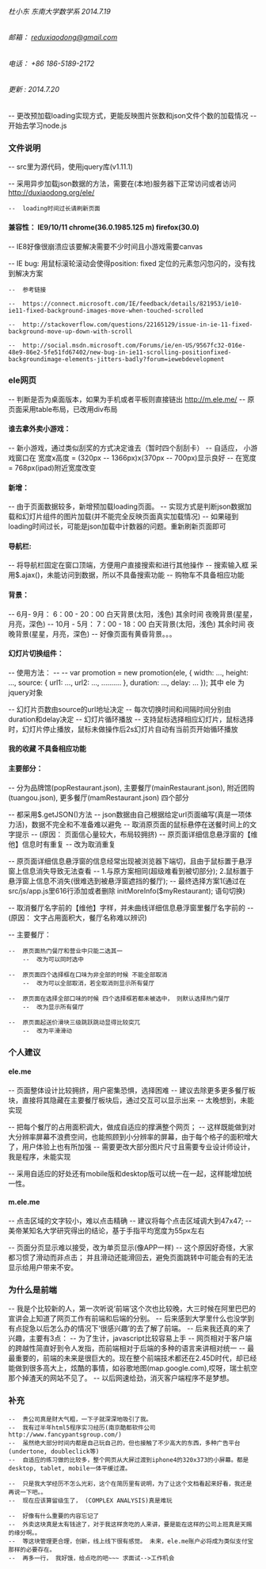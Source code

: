 ###### 	杜小东 东南大学数学系 2014.7.19
######	邮箱： reduxiaodong@gmail.com
######	电话： +86 186-5189-2172

######	更新	: 2014.7.20
--	更改预加载loading实现方式，更能反映图片张数和json文件个数的加载情况
--	开始去学习node.js

### 文件说明
--	src里为源代码，使用jquery库(v1.11.1)

--	采用异步加载json数据的方法，需要在(本地)服务器下正常访问或者访问 http://duxiaodong.org/ele/

	--	loading时间过长请刷新页面

####	兼容性：	IE9/10/11 chrome(36.0.1985.125 m) firefox(30.0)

--	IE8好像很崩溃应该要解决需要不少时间且小游戏需要canvas

--	IE bug:	用鼠标滚轮滚动会使得position: fixed 定位的元素忽闪忽闪的，没有找到解决方案

	--	参考链接

	--	https://connect.microsoft.com/IE/feedback/details/821953/ie10-ie11-fixed-background-images-move-when-touched-scrolled

	--	http://stackoverflow.com/questions/22165129/issue-in-ie-11-fixed-background-move-up-down-with-scroll

	--	http://social.msdn.microsoft.com/Forums/ie/en-US/9567fc32-016e-48e9-86e2-5fe51fd67402/new-bug-in-ie11-scrolling-positionfixed-backgroundimage-elements-jitters-badly?forum=iewebdevelopment	

### ele网页

-- 	判断是否为桌面版本，如果为手机或者平板则直接链出 http://m.ele.me/
--	原页面采用table布局，已改用div布局

####	谁去拿外卖小游戏：

--	新小游戏，通过类似刮奖的方式决定谁去（暂时四个刮刮卡）
--	自适应， 小游戏窗口在 宽度x高度 = (320px -- 1366px)x(370px -- 700px)显示良好
		-- 在宽度 = 768px(ipad)附近宽度改变

####	新增：

--	由于页面数据较多，新增预加载loading页面。
	--	实现方式是判断json数据加载和幻灯片组件的图片加载(并不能完全反映页面真实加载情况)
	--	如果碰到loading时间过长，可能是json加载中计数器的问题。重新刷新页面即可

#### 	导航栏:

--	将导航栏固定在窗口顶端，方便用户直接搜索和进行其他操作
	--	搜索输入框 采用$.ajax()，未能访问到数据，所以不具备搜索功能
	--	购物车不具备相应功能

####	背景：

--	6月- 9月： 6：00 - 20：00 白天背景(太阳，浅色) 其余时间 夜晚背景(星星，月亮，深色)
--	10月 - 5月： 7：00 - 18：00 白天背景(太阳，浅色) 其余时间 夜晚背景(星星，月亮，深色)
	--	好像页面有黄昏背景。。。

####	幻灯片切换组件： 

--	使用方法： 
	--
		--	var promotion = new promotion(ele, {
				width: ...,
				height: ...,
				source: {
					url1: ...,
					url2: ...,
					..........
				},
				duration: ...,
				delay: ...
			});
			其中 ele 为jquery对象

--	幻灯片页数由source的url地址决定 
--	每次切换时间和间隔时间分别由duration和delay决定
--	幻灯片循环播放
--	支持鼠标选择相应幻灯片，鼠标选择时，幻灯片停止播放，鼠标未做操作后2s幻灯片自动有当前页开始循环播放

####	我的收藏 不具备相应功能

####	主要部分：

--	分为品牌馆(popRestaurant.json), 主要餐厅(mainRestaurant.json), 附近团购(tuangou.json), 更多餐厅(mamRestaurant.json) 四个部分

--	都采用$.getJSON()方法
--	json数据由自己根据给定url页面编写(真是一项体力活)，数据不完全和不准备难以避免
--	取消原页面的鼠标悬停在送餐时间上的文字提示
	--	(原因： 页面信心量较大，布局较拥挤)
--	原页面详细信息悬浮窗的【维他】信息时有重复
	--	改为取消重复

--	原页面详细信息悬浮窗的信息经常出现被浏览器下端切，且由于鼠标置于悬浮窗上信息消失导致无法查看
	--	1.与原方案相同(超级难看到被切部分); 2.鼠标置于悬浮窗上信息不消失(很难选到被悬浮窗遮挡的餐厅);
	--	最终选择方案1(通过在src/js/app.js里616行添加或者删除 initMoreInfo($myRestaurant); 语句切换)

--	取消餐厅名字前的【维他】字样，并未曲线详细信息悬浮窗里餐厅名字前的
	--	(原因： 文字占用面积大，餐厅名称难以辨识)

--	主要餐厅：

	--	原页面热门餐厅和营业中只能二选其一
		--	改为可以同时选中

	--	原页面四个选择框在口味为非全部的时候 不能全部取消
		--	改为可以全部取消，若全取消则显示所有餐厅

	--	原页面在选择全部口味的时候 四个选择框若都未被选中， 则默认选择热门餐厅
		--	改为显示所有餐厅

	--	原页面起送价滑块三级跳跃跳动显得比较突兀
		--	改为平滑滑动


###	个人建议

####	ele.me 	
--	页面整体设计比较拥挤，用户密集恐惧，选择困难
	--	建议去除更多更多餐厅板块，直接将其隐藏在主要餐厅板块后，通过交互可以显示出来
		--	太晚想到，未能实现

--	把每个餐厅的占用面积调大，做成自适应的撑满整个网页；
	--	这样既能做到对大分辨率屏幕不浪费空间，也能照顾到小分辨率的屏幕，由于每个格子的面积增大了，用户体验上也有所加强
		--	需要更改大部分图片尺寸且需要专业设计师设计，我是程序，未能实现

--	采用自适应的好处还有mobile版和desktop版可以统一在一起，这样能增加统一性。

####	m.ele.me
--	点击区域的文字较小，难以点击精确
	--	建议将每个点击区域调大到47x47;
		--	美帝某知名大学研究得出的结论，基于手指平均宽度为55px左右

--	页面分页显示难以接受，改为单页显示(像APP一样)
	--	这个原因好奇怪，大家都习惯了滑动而非点击； 并且滑动还能滑回去，避免页面跳转中可能会有的无法显示给用户带来不安。


###	为什么是前端

--	我是个比较新的人，第一次听说‘前端’这个次也比较晚，大三时候在阿里巴巴的宣讲会上知道了网页工作有前端和后端的分别。
--	后来感到大学里什么也没学到有点捉急以后怎么办的情况下‘很感兴趣’的去了解了前端。
--	后来我还真的来了兴趣，主要有3点：
	--	为了生计，javascript比较容易上手
	--	网页相对于客户端的跨越性简直好到令人发指，而前端相对于后端的多种的语言来讲相对统一
	--	最最重要的，前端的未来是很巨大的。现在整个前端技术都还在2.45D时代，却已经能做到很多高大上，炫酷的事情，如谷歌地图(map.google.com),哎呀，瑞士航空那个掉渣天的网站不见了。 
	--	以后网速给劲，消灭客户端程序不是梦想。


###	补充

	--	贵公司真是财大气粗，一下子就深深地吸引了我。
	--	我有过半年html5程序实习经历(南京酷都软件公司http://www.fancypantsgroup.com/)
	--	虽然绝大部分时间内都是自己玩自己的，但也接触了不少高大的东西，多种广告平台(undertone, doubleclick等)
	--	自适应的练习做的比较多，整个网页从大屏过渡到iphone4的320x373的小屏幕。都是desktop, tablet, mobile一体平缓过渡。

	--	只是我大学经历不怎么光彩，这个在简历里有说明，为了让这个文档看起来好看，我还是再说一下吧。。
	--	现在应该算留级生了， (COMPLEX ANALYSIS)真是难玩

	--	好像有什么重要的内容忘记了
	--	外卖这块真是太有钱途了，对于我这样贪吃的人来讲，要是能在这样的公司上班真是天赐的缘分啊。。 
	--	等这块管理更合理，创新，线上线下很有感觉。 未来，ele.me账户必将成为类似支付宝那样的必要存在。
	--	再多一行， 我好饿，给点吃的吧~~~ 求面试-->工作机会